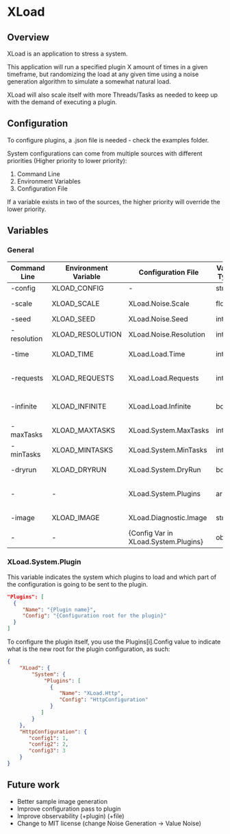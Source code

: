 # XLoad

## Overview

XLoad is an application to stress a system. 

This application will run a specified plugin X amount of times in a given timeframe, but randomizing the load at any given time using a noise generation algorithm to simulate a somewhat natural load. 

XLoad will also scale itself with more Threads/Tasks as needed to keep up with the demand of executing a plugin.

## Configuration

To configure plugins, a .json file is needed - check the examples folder.

System configurations can come from multiple sources with different priorities (Higher priority to lower priority):
    
1. Command Line
2. Environment Variables
3. Configuration File

If a variable exists in two of the sources, the higher priority will override the lower priority.

## Variables

### General

| Command Line | Environment Variable | Configuration File                     | Value Type | Description                                                                   |
|--------------|----------------------|----------------------------------------|------------|-------------------------------------------------------------------------------|
| -config      | XLOAD_CONFIG         | -                                      | string     | Path to the json configuration file 
| -scale       | XLOAD_SCALE          | XLoad.Noise.Scale                      | float      | Scale for the Simplex Noise generation                                        |
| -seed        | XLOAD_SEED           | XLoad.Noise.Seed                       | int        | Seed for the noise generation                                                 |
| -resolution  | XLOAD_RESOLUTION     | XLoad.Noise.Resolution                 | int        | Frequency (in seconds) for which a new point is generated                     |
| -time        | XLOAD_TIME           | XLoad.Load.Time                        | int        | Amount of seconds for the system to run                                       |
| -requests    | XLOAD_REQUESTS       | XLoad.Load.Requests                    | int        | Number of requests to be performed in -time/XLOAD_TIME/XLoad.Load.Time        |
| -infinite    | XLOAD_INFINITE       | XLoad.Load.Infinite                    | bool       | If this argument is used, the system will continue to operate after the -time |
| -maxTasks    | XLOAD_MAXTASKS       | XLoad.System.MaxTasks                  | int        | Maximum amount of TPL tasks the system will generate                          |
| -minTasks    | XLOAD_MINTASKS       | XLoad.System.MinTasks                  | int        | Minimum amount of TPL tasks the system will generate                          |
| -dryrun      | XLOAD_DRYRUN         | XLoad.System.DryRun                    | bool       | If true, do not automatically start the load system                           |
| -            | -                    | XLoad.System.Plugins                   | array      | Array of objects describing the plugins to be loaded and their configurations |
| -image       | XLOAD_IMAGE          | XLoad.Diagnostic.Image                 | string     | Path for the creation of a bmp file with the generated graph                  |
| -            | -                    | {Config Var in XLoad.System.Plugins}   | object     | The configurations to be passed to the plugin                                 |

### XLoad.System.Plugin

This variable indicates the system which plugins to load and which part of the configuration is going to be sent to the plugin.

```json
"Plugins": [
  {
     "Name": "{Plugin name}",
     "Config": "{Configuration root for the plugin}"
  }
]
```

To configure the plugin itself, you use the Plugins[i].Config value to indicate what is the new root for the plugin configuration, as such:

```json
{
    "XLoad": {
        "System": {
            "Plugins": [
              {
                 "Name": "XLoad.Http",
                 "Config": "HttpConfiguration"
              } 
           ]
        }
    },
    "HttpConfiguration": {
       "config1": 1,
       "config2": 2,
       "config3": 3
    }
}
```


## Future work
- Better sample image generation
- Improve configuration pass to plugin
- Improve observability (+plugin) (+file)
- Change to MIT license (change Noise Generation -> Value Noise)

